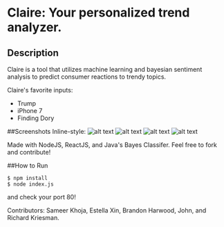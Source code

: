 # Claire: Your personalized trend analyzer.

## Description
Claire is a tool that utilizes machine learning and bayesian sentiment analysis to predict consumer reactions to trendy topics.

Claire's favorite inputs:
* Trump
* iPhone 7
* Finding Dory

##Screenshots
Inline-style: 
![alt text](https://github.com/samkho10/claire/master/title.png "Title")
![alt text](https://github.com/samkho10/claire/1.png "1")
![alt text](https://github.com/samkho10/claire/2.png "2")
![alt text](https://github.com/samkho10/claire/3.png "3")


Made with NodeJS, ReactJS, and Java's Bayes Classifer. Feel free to fork and contribute!

##How to Run
```
$ npm install
$ node index.js
```
and check your port 80!

Contributors: Sameer Khoja, Estella Xin, Brandon Harwood, John, and Richard Kriesman.
